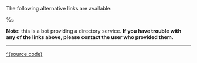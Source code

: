 The following alternative links are available:

%s

**Note:** this is a bot providing a directory service. **If you have trouble with any of the links above, please contact the user who provided them.**

---

[^(source code)](https://amirror.link/source)
